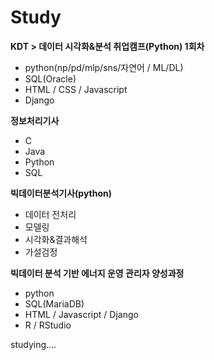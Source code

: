 # Study
**KDT > 데이터 시각화&분석 취업캠프(Python) 1회차**
  - python(np/pd/mlp/sns/자연어 / ML/DL)
  - SQL(Oracle)
  - HTML / CSS / Javascript
  - Django
  
**정보처리기사**
  - C
  - Java
  - Python
  - SQL

**빅데이터분석기사(python)**
  - 데이터 전처리
  - 모델링
  - 시각화&결과해석
  - 가설검정

**빅데이터 분석 기반 에너지 운영 관리자 양성과정**

  - python
  - SQL(MariaDB)
  - HTML / Javascript / Django
  - R / RStudio


studying....
